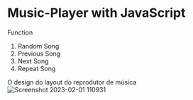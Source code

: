 # Music-Player with JavaScript

Function
1) Random Song
2) Previous Song
3) Next Song
4) Repeat Song

O design do layout do reprodutor de música
![Screenshot 2023-02-01 110931](https://user-images.githubusercontent.com/86345777/215935830-07cfc994-c4f7-421c-91c5-f2ad7a0d42d4.png)
